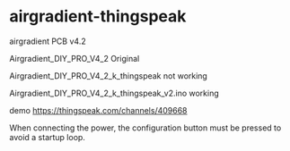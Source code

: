 # airgradient-thingspeak
airgradient  PCB v4.2 

Airgradient_DIY_PRO_V4_2   Original

Airgradient_DIY_PRO_V4_2_k_thingspeak    not working


Airgradient_DIY_PRO_V4_2_k_thingspeak_v2.ino  working

demo  https://thingspeak.com/channels/409668


When connecting the power, the configuration button must be pressed to avoid a startup loop.



